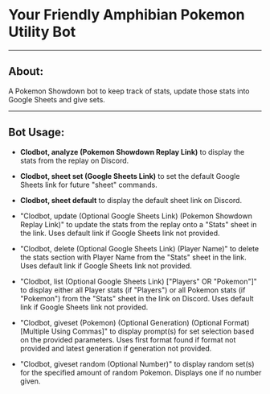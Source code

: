# Your Friendly Amphibian Pokemon Utility Bot

---------------------------------------------------------

## About:

A Pokemon Showdown bot to keep track of stats, update those stats into Google Sheets and give sets.

---------------------------------------------------------

## Bot Usage:

- **Clodbot, analyze (Pokemon Showdown Replay Link)** to display the stats from the replay on Discord.

- **Clodbot, sheet set (Google Sheets Link)** to set the default Google Sheets link for future "sheet" commands.

- **Clodbot, sheet default** to display the default sheet link on Discord.

- "Clodbot, update (Optional Google Sheets Link) (Pokemon Showdown Replay Link)" to update the stats from the replay onto a "Stats" sheet in the link. Uses default link if Google Sheets link not provided.

- "Clodbot, delete (Optional Google Sheets Link) (Player Name)" to delete the stats section with Player Name from the "Stats" sheet in the link. Uses default link if Google Sheets link not provided.

- "Clodbot, list (Optional Google Sheets Link) ["Players" OR "Pokemon"]" to display either all Player stats (if "Players") or all Pokemon stats (if "Pokemon") from the "Stats" sheet in the link on Discord. Uses default link if Google Sheets link not provided.

- "Clodbot, giveset (Pokemon) (Optional Generation) (Optional Format) [Multiple Using Commas]" to display prompt(s) for set selection based on the provided parameters. Uses first format found if format not provided and latest generation if generation not provided.

- "Clodbot, giveset random (Optional Number)" to display random set(s) for the specified amount of random Pokemon. Displays one if no number given. 
